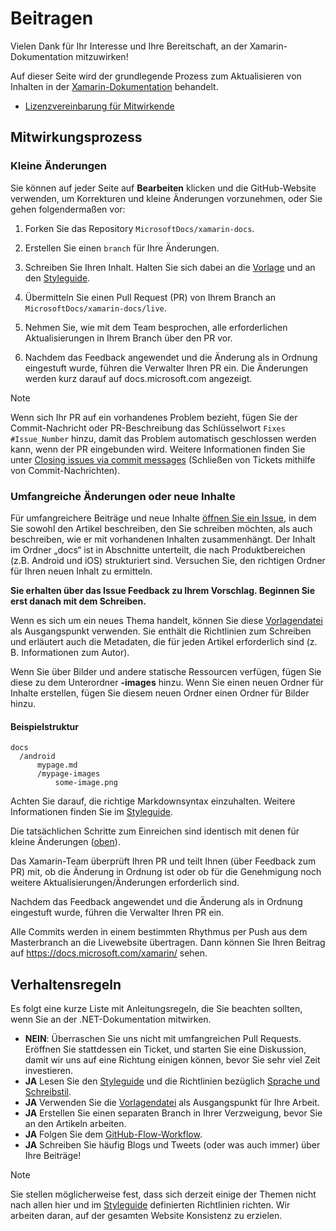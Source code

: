 # <a name="contributing"></a>Beitragen

Vielen Dank für Ihr Interesse und Ihre Bereitschaft, an der Xamarin-Dokumentation mitzuwirken!

Auf dieser Seite wird der grundlegende Prozess zum Aktualisieren von Inhalten in der [Xamarin-Dokumentation](https://docs.microsoft.com/xamarin) behandelt.

* [Lizenzvereinbarung für Mitwirkende](LICENSE)

## <a name="process-for-contributing"></a>Mitwirkungsprozess

### <a name="small-changes--edits"></a>Kleine Änderungen

Sie können auf jeder Seite auf **Bearbeiten** klicken und die GitHub-Website verwenden, um Korrekturen und kleine Änderungen vorzunehmen, oder Sie gehen folgendermaßen vor:

1. Forken Sie das Repository `MicrosoftDocs/xamarin-docs`.

2. Erstellen Sie einen `branch` für Ihre Änderungen.

3. Schreiben Sie Ihren Inhalt. Halten Sie sich dabei an die [Vorlage](./contributing-guidelines/template.md) und an den [Styleguide](./contributing-guidelines/voice-tone.md).

4. Übermitteln Sie einen Pull Request (PR) von Ihrem Branch an `MicrosoftDocs/xamarin-docs/live`.

5. Nehmen Sie, wie mit dem Team besprochen, alle erforderlichen Aktualisierungen in Ihrem Branch über den PR vor.

6. Nachdem das Feedback angewendet und die Änderung als in Ordnung eingestuft wurde, führen die Verwalter Ihren PR ein. Die Änderungen werden kurz darauf auf docs.microsoft.com angezeigt.


> [!NOTE]
> Wenn sich Ihr PR auf ein vorhandenes Problem bezieht, fügen Sie der Commit-Nachricht oder PR-Beschreibung das Schlüsselwort `Fixes #Issue_Number` hinzu, damit das Problem automatisch geschlossen werden kann, wenn der PR eingebunden wird. Weitere Informationen finden Sie unter [Closing issues via commit messages](https://help.github.com/articles/closing-issues-via-commit-messages/) (Schließen von Tickets mithilfe von Commit-Nachrichten).


### <a name="big-changes-or-new-content"></a>Umfangreiche Änderungen oder neue Inhalte

Für umfangreichere Beiträge und neue Inhalte [öffnen Sie ein Issue](https://github.com/MicrosoftDocs/xamarin-docs/issues), in dem Sie sowohl den Artikel beschreiben, den Sie schreiben möchten, als auch beschreiben, wie er mit vorhandenen Inhalten zusammenhängt. Der Inhalt im Ordner „docs“ ist in Abschnitte unterteilt, die nach Produktbereichen (z.B. Android und iOS) strukturiert sind. Versuchen Sie, den richtigen Ordner für Ihren neuen Inhalt zu ermitteln. 

**Sie erhalten über das Issue Feedback zu Ihrem Vorschlag. Beginnen Sie erst danach mit dem Schreiben.**

Wenn es sich um ein neues Thema handelt, können Sie diese [Vorlagendatei](./contributing-guidelines/template.md) als Ausgangspunkt verwenden. Sie enthält die Richtlinien zum Schreiben und erläutert auch die Metadaten, die für jeden Artikel erforderlich sind (z. B. Informationen zum Autor).

Wenn Sie über Bilder und andere statische Ressourcen verfügen, fügen Sie diese zu dem Unterordner **<mypage>-images** hinzu. Wenn Sie einen neuen Ordner für Inhalte erstellen, fügen Sie diesem neuen Ordner einen Ordner für Bilder hinzu.

#### <a name="example-structure"></a>Beispielstruktur

    docs
      /android
          mypage.md
          /mypage-images
              some-image.png

Achten Sie darauf, die richtige Markdownsyntax einzuhalten. Weitere Informationen finden Sie im [Styleguide](./contributing-guidelines/template.md).

Die tatsächlichen Schritte zum Einreichen sind identisch mit denen für kleine Änderungen ([oben](#process-for-contributing)).

Das Xamarin-Team überprüft Ihren PR und teilt Ihnen (über Feedback zum PR) mit, ob die Änderung in Ordnung ist oder ob für die Genehmigung noch weitere Aktualisierungen/Änderungen erforderlich sind.

Nachdem das Feedback angewendet und die Änderung als in Ordnung eingestuft wurde, führen die Verwalter Ihren PR ein.

Alle Commits werden in einem bestimmten Rhythmus per Push aus dem Masterbranch an die Livewebsite übertragen. Dann können Sie Ihren Beitrag auf https://docs.microsoft.com/xamarin/ sehen.

## <a name="dos-and-donts"></a>Verhaltensregeln

Es folgt eine kurze Liste mit Anleitungsregeln, die Sie beachten sollten, wenn Sie an der .NET-Dokumentation mitwirken.

- **NEIN**: Überraschen Sie uns nicht mit umfangreichen Pull Requests. Eröffnen Sie stattdessen ein Ticket, und starten Sie eine Diskussion, damit wir uns auf eine Richtung einigen können, bevor Sie sehr viel Zeit investieren.
- **JA** Lesen Sie den [Styleguide](./contributing-guidelines/template.md) und die Richtlinien bezüglich [Sprache und Schreibstil](./contributing-guidelines/voice-tone.md).
- **JA** Verwenden Sie die [Vorlagendatei](./contributing-guidelines/template.md) als Ausgangspunkt für Ihre Arbeit.
- **JA** Erstellen Sie einen separaten Branch in Ihrer Verzweigung, bevor Sie an den Artikeln arbeiten.
- **JA** Folgen Sie dem [GitHub-Flow-Workflow](https://guides.github.com/introduction/flow/).
- **JA** Schreiben Sie häufig Blogs und Tweets (oder was auch immer) über Ihre Beiträge!

> [!NOTE]
> Sie stellen möglicherweise fest, dass sich derzeit einige der Themen nicht nach allen hier und im [Styleguide](./contributing-guidelines/template.md) definierten Richtlinien richten. Wir arbeiten daran, auf der gesamten Website Konsistenz zu erzielen. 


